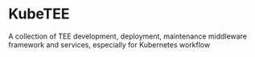 # KubeTEE
A collection of TEE development, deployment, maintenance middleware framework and services, especially for Kubernetes  workflow
